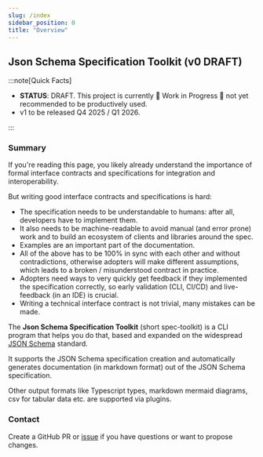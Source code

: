 ```yaml
---
slug: /index
sidebar_position: 0
title: "Overview"
---
```


## Json Schema Specification Toolkit (v0 DRAFT)

:::note[Quick Facts]

- **STATUS**: <span className="feature-status-draft">DRAFT</span>. This project is currently 🚧 Work in Progress 🚧 not yet recommended to be productively used.
- v1 to be released Q4 2025 / Q1 2026.

:::

### Summary

If you're reading this page, you likely already understand the importance of formal interface contracts and specifications for integration and interoperability.

But writing good interface contracts and specifications is hard:

- The specification needs to be understandable to humans: after all, developers have to implement them.
- It also needs to be machine-readable to avoid manual (and error prone) work and to build an ecosystem of clients and libraries around the spec.
- Examples are an important part of the documentation.
- All of the above has to be 100% in sync with each other and without contradictions, otherwise adopters will make different assumptions, which leads to a broken / misunderstood contract in practice.
- Adopters need ways to very quickly get feedback if they implemented the specification correctly, so early validation (CLI, CI/CD) and live-feedback (in an IDE) is crucial.
- Writing a technical interface contract is not trivial, many mistakes can be made.

The **Json Schema Specification Toolkit** (short spec-toolkit) is a CLI program that helps you do that, based and expanded on the widespread [JSON Schema](https://json-schema.org/) standard.

It supports the JSON Schema specification creation and automatically generates documentation (in markdown format) out of the JSON Schema specification.

Other output formats like Typescript types, markdown mermaid diagrams, csv for tabular data etc. are supported via plugins.

### Contact

Create a GitHub PR or [issue](https://github.com/open-resource-discovery/spec-toolkit/issues) if you have questions or want to propose changes.
